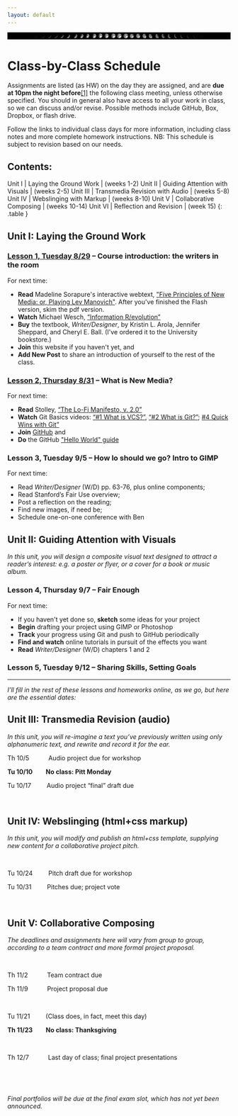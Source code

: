 ```yaml
---
layout: default
---
```


<img src="assets/img/many-moons.jpg" class="banner" alt="banner: phases of the moon" />

# Class-by-Class Schedule

Assignments are listed (as HW) on the day they are assigned, and are **due at 10pm the night before**<a href="#ftn1" class="ftnref" id="ftnref1">[1]</a> the following class meeting, unless otherwise specified. You should in general also have access to all your work in class, so we can discuss and/or revise. Possible methods include GitHub, Box, Dropbox, or flash drive.

<div class="panel panel-info">
<div class="panel-body">

Follow the links to individual class days for more information, including class notes and more complete homework instructions. NB: This schedule is subject to revision based on our needs.

</div>
</div>

## Contents:

Unit I | Laying the Ground Work | (weeks 1-2)
Unit II | Guiding Attention with Visuals | (weeks 2-5)
Unit III | Transmedia Revision with Audio | (weeks 5-8)
Unit IV | Webslinging with Markup | (weeks 8-10)
Unit V | Collaborative Composing | (weeks 10-14)
Unit VI | Reflection and Revision | (week 15)
{: .table }

<h2 id="unit-1">Unit I: Laying the Ground Work</h2>
<h3><a href="lesson-01">Lesson 1, Tuesday 8/29</a> – Course introduction: the writers in the room</h3>
For next time:

* **Read** Madeline Sorapure's interactive webtext, ["Five Principles of New Media: or, Playing Lev Manovich"](http://kairos.technorhetoric.net/8.2/binder2.html?coverweb/sorapure/index.htm). After you've finished the Flash version, skim the pdf version.
* **Watch** Michael Wesch, [“Information R/evolution”](http://www.youtube.com/watch?v=-4CV05HyAbM&amp;feature=youtube_gdata_player)
* **Buy** the textbook, *Writer/Designer*, by Kristin L. Arola, Jennifer Sheppard, and Cheryl E. Ball. (I've ordered it to the University bookstore.)
* **Join** this website if you haven't yet, and
* **Add New Post** to share an introduction of yourself to the rest of the class.

<h3><a href="lesson-02">Lesson 2, Thursday 8/31</a> – What is New Media?</h3>
For next time:

* **Read** Stolley, [“The Lo-Fi Manifesto, v. 2.0”](http://kairos.technorhetoric.net/20.2/inventio/stolley/)
* **Watch** Git Basics videos:
[“#1 What is VCS?”](https://youtu.be/8oRjP8yj2Wo), [“#2 What is Git?”](https://youtu.be/uhtzxPU7Bz0); [#4 Quick Wins with Git”](https://youtu.be/7w5Z7LmyLgI)
* **Join** [GitHub](https://github.com/) and
* **Do** the GitHub ["Hello World" guide](https://guides.github.com/activities/hello-world/)


<h3>Lesson 3, Tuesday 9/5 – How lo should we go? Intro to GIMP</h3>
For next time:
<ul>
 	<li>Read <em>Writer/Designer</em> (W/D) pp. 63-76, plus online components;</li>
 	<li>Read Stanford’s Fair Use overview;</li>
 	<li>Post a reflection on the reading;</li>
 	<li>Find new images, if need be;</li>
 	<li>Schedule one-on-one conference with Ben</li>
</ul>

<h2 id="unit-2">Unit II: Guiding Attention with Visuals</h2>
<em>In this unit, you will design a composite visual text designed to attract a reader’s interest: e.g. a poster or flyer, or a cover for a book or music album.</em>

<h3>Lesson 4, Thursday 9/7 – Fair Enough</h3>
<!-- Fair use / copyright Q&A; 
     studio time with GIMP, playing around with shared image bank; 
     major visual project introduced via handout; 
     begin brainstorming for content and designs (paper recommended for the latter) 
     3-5 volunteers for full-class workshop in one week? I'll ask you to put your work on the big screen, and we'll take 10 minutes talking through what it's doing, where it's working well, and where it might go next (describe / evaluate / suggest)
-->
For next time:

* If you haven't yet done so, **sketch** some ideas for your project
* **Begin** drafting your project using GIMP or Photoshop
* **Track** your progress using Git and push to GitHub periodically
* **Find and watch** online tutorials in pursuit of the effects you want <!-- point to Lynda -->
* **Read** *Writer/Designer* (W/D) chapters 1 and 2

<h3>Lesson 5, Tuesday 9/12 – Sharing Skills, Setting Goals</h3>
<!-- small group skills-sharing from tutorials;
     derive baseline and stretch criteria for visual media project;
     EXT: git skills support + studio for those who don't need it
-->
<!--
For next time:

* If you're being workshopped, **bring** a working draft of your visual media project, as a Photoshop- or GIMP-native file 
* Everyone, **push** a draft for me to give feedback on.
-->

<h3>Lesson 6, Thursday 9/14 – Full-class workshop</h3>
<!-- aim for 10 minutes each for 5 volunteers, using the baseline criteria as a starting point.
     end class with a reflection on the criteria (can post or email) and personal aspirations (can stay private)
-->
<!--
For next time:

* **Read** about fonts via FontSquirrel
* **Work** on your project; incorporate two fonts as a generative constraint
-->

<h3>Lesson 7, Tuesday 9/19 – Studio</h3>
<!--
For next time:

* **Finish**, at least for now, your visual project (deadline: 9/26)
* **Write** a process reflection: how did you meet the criteria? What are you wondering? What would you do if you had more time?
* **Bring** headphones; we start the audio unit next class!

<div class="alert alert-warning">Note that there is <strong>no class on Thursday, 9/21</strong>, for the Jewish holiday of Rosh Hashanah. So our next class is next Tuesday. See you then!
-->
<hr / >
<em>I’ll fill in the rest of these lessons and homeworks online, as we go, but here are the essential dates:</em>

<h2>Unit III: Transmedia Revision (audio)</h2>
<em>In this unit, you will re-imagine a text you’ve previously written using only alphanumeric text, and rewrite and record it for the ear.</em>


Th 10/5           Audio project due for workshop

<strong>Tu 10/10         No class: Pitt Monday</strong>

Tu 10/17         Audio project “final” draft due

&nbsp;
<h2>Unit IV: Webslinging (html+css markup)</h2>
<em>In this unit, you will modify and publish an html+css template, supplying new content for a collaborative project pitch. </em>

<em> </em>

Tu 10/24         Pitch draft due for workshop

Tu 10/31         Pitches due; project vote

&nbsp;
<h2>Unit V: Collaborative Composing</h2>
<em>The deadlines and assignments here will vary from group to group, according to a team contract and more formal project proposal.</em>

&nbsp;

Th 11/2           Team contract due

Th 11/9           Project proposal due

&nbsp;

Tu 11/21         (Class does, in fact, meet this day)

<strong>Th 11/23         No class: Thanksgiving</strong>

&nbsp;

Th 12/7           Last day of class; final project presentations

&nbsp;

&nbsp;

<em>Final portfolios will be due at the final exam slot, which has not yet been announced.</em>
